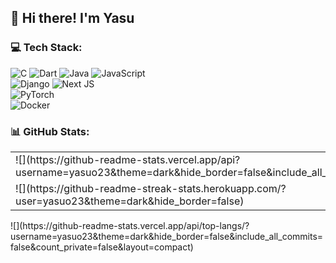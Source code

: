 
## 👋 Hi there! I'm Yasu  


      
### 💻 Tech Stack:
![C](https://img.shields.io/badge/c-%2300599C.svg?style=for-the-badge&logo=c&logoColor=white) 
![Dart](https://img.shields.io/badge/dart-%230175C2.svg?style=for-the-badge&logo=dart&logoColor=white) 
![Java](https://img.shields.io/badge/java-%23ED8B00.svg?style=for-the-badge&logo=openjdk&logoColor=white) 
![JavaScript](https://img.shields.io/badge/javascript-%23323330.svg?style=for-the-badge&logo=javascript&logoColor=%23F7DF1E)  
![Django](https://img.shields.io/badge/django-%23092E20.svg?style=for-the-badge&logo=django&logoColor=white) 
![Next JS](https://img.shields.io/badge/Next-black?style=for-the-badge&logo=next.js&logoColor=white)  
![PyTorch](https://img.shields.io/badge/PyTorch-%23EE4C2C.svg?style=for-the-badge&logo=PyTorch&logoColor=white)  
![Docker](https://img.shields.io/badge/docker-%230db7ed.svg?style=for-the-badge&logo=docker&logoColor=white)


      
### 📊 GitHub Stats:
<table>
  <tr>
    <td valign="top">
![](https://github-readme-stats.vercel.app/api?username=yasuo23&theme=dark&hide_border=false&include_all_commits=false&count_private=false)<br/>
         </td>
  </tr>
   <tr>
    <td valign="top">
![](https://github-readme-streak-stats.herokuapp.com/?user=yasuo23&theme=dark&hide_border=false)<br/>
       </td>
  </tr>
</table>
![](https://github-readme-stats.vercel.app/api/top-langs/?username=yasuo23&theme=dark&hide_border=false&include_all_commits=false&count_private=false&layout=compact)

  


